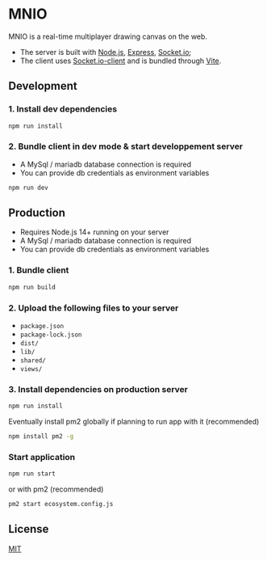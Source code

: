 # MNIO

MNIO is a real-time multiplayer drawing canvas on the web.

- The server is built with [Node.js](https://nodejs.org/en/), [Express](https://expressjs.com/), [Socket.io](https://socket.io/);
- The client uses [Socket.io-client](https://socket.io/) and is bundled through [Vite](https://vitejs.dev/).

## Development

### 1. Install dev dependencies

```bash
npm run install
```

### 2. Bundle client in dev mode & start developpement server

- A MySql / mariadb database connection is required
- You can provide db credentials as environment variables

```bash
npm run dev
```

## Production

- Requires Node.js 14+ running on your server
- A MySql / mariadb database connection is required
- You can provide db credentials as environment variables

### 1. Bundle client

```bash
npm run build
```

### 2. Upload the following files to your server

- `package.json`
- `package-lock.json`
- `dist/`
- `lib/`
- `shared/`
- `views/`

### 3. Install dependencies on production server

```bash
npm run install
```

Eventually install pm2 globally if planning to run app with it (recommended)

```bash
npm install pm2 -g
```

### Start application

```bash
npm run start
```

or with pm2 (recommended)

```bash
pm2 start ecosystem.config.js
```

## License

[MIT](https://choosealicense.com/licenses/mit/)
